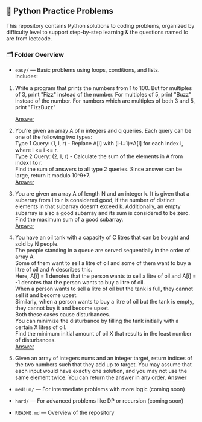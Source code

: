 
## 🐍 Python Practice Problems

This repository contains Python solutions to coding problems, organized by difficulty level to support step-by-step learning & the questions named lc are from leetcode.

### 🗂️ Folder Overview

* `easy/` — Basic problems using loops, conditions, and lists.  
  Includes:

1.  Write a program that prints the numbers from 1 to 100.
 But for multiples of 3, print "Fizz" instead of the number.
 For multiples of 5, print "Buzz" instead of the number.
 For numbers which are multiples of both 3 and 5, print "FizzBuzz"

    [Answer](easy/fizzbuzz.py)

3.  You’re given an array A of n integers and q queries. Each query can be one of the following two types:  
Type 1 Query: (1, l, r) - Replace A[i] with (i-l+1)*A[l] for each index i, where l <= i <= r.  
Type 2 Query: (2, l, r) - Calculate the sum of the elements in A from index l to r.  
Find the sum of answers to all type 2 queries. Since answer can be large, return it modulo 10^9+7.  
[Answer](easy/p1.py)

4.  You are given an array A of length N and an integer k. It is given that a subarray from l to r is considered good, if the number of distinct elements in that subarray doesn’t exceed k.  Additionally, an empty subarray is also a good subarray and its sum is considered to be zero.  
Find the maximum sum of a good subarray.  
[Answer](easy/p2.py)

5.  You have an oil tank with a capacity of C litres that can be bought and sold by N people.  
The people standing in a queue are served sequentially in the order of array A.  
Some of them want to sell a litre of oil and some of them want to buy a litre of oil and A describes this.  
Here, A[i] = 1 denotes that the person wants to sell a litre of oil and A[i] = -1 denotes that the person wants to buy a litre of oil.  
When a person wants to sell a litre of oil but the tank is full, they cannot sell it and become upset.  
Similarly, when a person wants to buy a litre of oil but the tank is empty, they cannot buy it and become upset.  
Both these cases cause disturbances.  
You can minimize the disturbance by filling the tank initially with a certain X litres of oil.  
Find the minimum initial amount of oil X that results in the least number of disturbances.  
[Answer](easy/p3.py)

   6. Given an array of integers nums and an integer target, return indices of the two numbers such that they add up to target. You may assume that each input would have 
     exactly one  solution, and you may not use the same element twice. You can return the answer in any order.
     [Answer](easy/lc1.py)


      

* `medium/` — For intermediate problems with more logic (coming soon)

* `hard/` — For advanced problems like DP or recursion (coming soon)

* `README.md` — Overview of the repository

